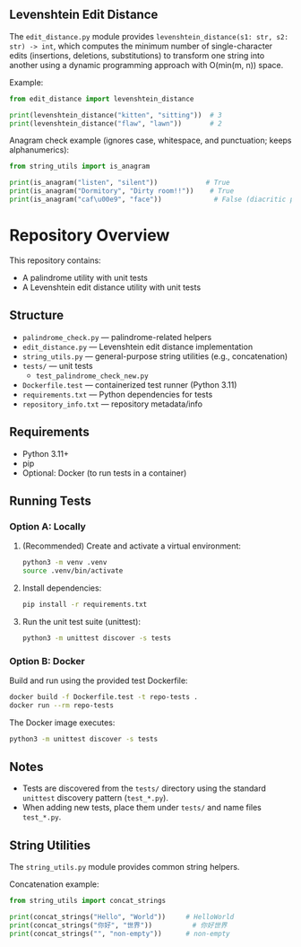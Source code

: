 
## Levenshtein Edit Distance

The `edit_distance.py` module provides `levenshtein_distance(s1: str, s2: str) -> int`,
which computes the minimum number of single-character edits (insertions, deletions,
substitutions) to transform one string into another using a dynamic programming approach
with O(min(m, n)) space.

Example:
```python
from edit_distance import levenshtein_distance

print(levenshtein_distance("kitten", "sitting"))  # 3
print(levenshtein_distance("flaw", "lawn"))       # 2
```

Anagram check example (ignores case, whitespace, and punctuation; keeps alphanumerics):
```python
from string_utils import is_anagram

print(is_anagram("listen", "silent"))            # True
print(is_anagram("Dormitory", "Dirty room!!"))    # True
print(is_anagram("caf\u00e9", "face"))             # False (diacritic preserved)
```
# Repository Overview

This repository contains:
- A palindrome utility with unit tests
- A Levenshtein edit distance utility with unit tests

## Structure
- `palindrome_check.py` — palindrome-related helpers
- `edit_distance.py` — Levenshtein edit distance implementation
 - `string_utils.py` — general-purpose string utilities (e.g., concatenation)
- `tests/` — unit tests
  - `test_palindrome_check_new.py`
- `Dockerfile.test` — containerized test runner (Python 3.11)
- `requirements.txt` — Python dependencies for tests
- `repository_info.txt` — repository metadata/info

## Requirements
- Python 3.11+
- pip
- Optional: Docker (to run tests in a container)

## Running Tests

### Option A: Locally
1. (Recommended) Create and activate a virtual environment:
   ```bash
   python3 -m venv .venv
   source .venv/bin/activate
   ```
2. Install dependencies:
   ```bash
   pip install -r requirements.txt
   ```
3. Run the unit test suite (unittest):
   ```bash
   python3 -m unittest discover -s tests
   ```

### Option B: Docker
Build and run using the provided test Dockerfile:
```bash
docker build -f Dockerfile.test -t repo-tests .
docker run --rm repo-tests
```
The Docker image executes:
```bash
python3 -m unittest discover -s tests
```

## Notes
- Tests are discovered from the `tests/` directory using the standard `unittest` discovery pattern (`test_*.py`).
- When adding new tests, place them under `tests/` and name files `test_*.py`.

## String Utilities

The `string_utils.py` module provides common string helpers.

Concatenation example:
```python
from string_utils import concat_strings

print(concat_strings("Hello", "World"))     # HelloWorld
print(concat_strings("你好", "世界"))          # 你好世界
print(concat_strings("", "non-empty"))      # non-empty
```
